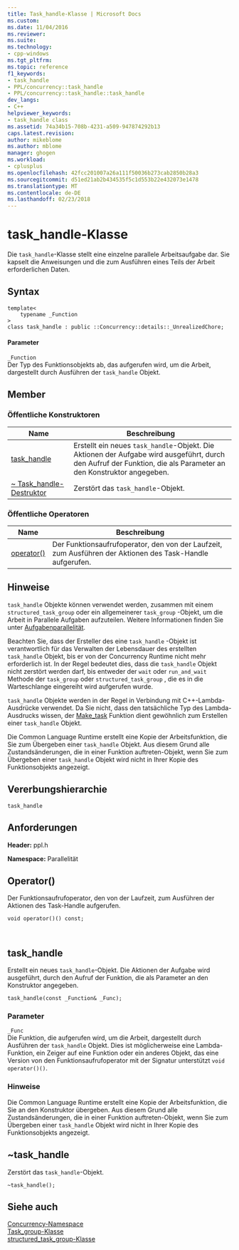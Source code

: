 ```yaml
---
title: Task_handle-Klasse | Microsoft Docs
ms.custom: 
ms.date: 11/04/2016
ms.reviewer: 
ms.suite: 
ms.technology:
- cpp-windows
ms.tgt_pltfrm: 
ms.topic: reference
f1_keywords:
- task_handle
- PPL/concurrency::task_handle
- PPL/concurrency::task_handle::task_handle
dev_langs:
- C++
helpviewer_keywords:
- task_handle class
ms.assetid: 74a34b15-708b-4231-a509-947874292b13
caps.latest.revision: 
author: mikeblome
ms.author: mblome
manager: ghogen
ms.workload:
- cplusplus
ms.openlocfilehash: 42fcc201007a26a111f50036b273cab2850b28a3
ms.sourcegitcommit: d51ed21ab2b434535f5c1d553b22e432073e1478
ms.translationtype: MT
ms.contentlocale: de-DE
ms.lasthandoff: 02/23/2018
---
```

# <a name="taskhandle-class"></a>task_handle-Klasse
Die `task_handle`-Klasse stellt eine einzelne parallele Arbeitsaufgabe dar. Sie kapselt die Anweisungen und die zum Ausführen eines Teils der Arbeit erforderlichen Daten.  
  
## <a name="syntax"></a>Syntax  
  
```  
template<
    typename _Function  
>  
class task_handle : public ::Concurrency::details::_UnrealizedChore;  
```  
  
#### <a name="parameters"></a>Parameter  
 `_Function`  
 Der Typ des Funktionsobjekts ab, das aufgerufen wird, um die Arbeit, dargestellt durch Ausführen der `task_handle` Objekt.  
  
## <a name="members"></a>Member  
  
### <a name="public-constructors"></a>Öffentliche Konstruktoren  
  
|Name|Beschreibung|  
|----------|-----------------|  
|[task_handle](#ctor)|Erstellt ein neues `task_handle`-Objekt. Die Aktionen der Aufgabe wird ausgeführt, durch den Aufruf der Funktion, die als Parameter an den Konstruktor angegeben.|  
|[~ Task_handle-Destruktor](#dtor)|Zerstört das `task_handle`-Objekt.|  
  
### <a name="public-operators"></a>Öffentliche Operatoren  
  
|Name|Beschreibung|  
|----------|-----------------|  
|[operator()](#task_handle__operator_call)|Der Funktionsaufrufoperator, den von der Laufzeit, zum Ausführen der Aktionen des Task-Handle aufgerufen.|  
  
## <a name="remarks"></a>Hinweise  
 `task_handle` Objekte können verwendet werden, zusammen mit einem `structured_task_group` oder ein allgemeinerer `task_group` -Objekt, um die Arbeit in Parallele Aufgaben aufzuteilen. Weitere Informationen finden Sie unter [Aufgabenparallelität](../../../parallel/concrt/task-parallelism-concurrency-runtime.md).  
  
 Beachten Sie, dass der Ersteller des eine `task_handle` -Objekt ist verantwortlich für das Verwalten der Lebensdauer des erstellten `task_handle` Objekt, bis er von der Concurrency Runtime nicht mehr erforderlich ist. In der Regel bedeutet dies, dass die `task_handle` Objekt nicht zerstört werden darf, bis entweder der `wait` oder `run_and_wait` Methode der `task_group` oder `structured_task_group` , die es in die Warteschlange eingereiht wird aufgerufen wurde.  
  
 `task_handle` Objekte werden in der Regel in Verbindung mit C++-Lambda-Ausdrücke verwendet. Da Sie nicht, dass den tatsächliche Typ des Lambda-Ausdrucks wissen, der [Make_task](concurrency-namespace-functions.md#make_task) Funktion dient gewöhnlich zum Erstellen einer `task_handle` Objekt.  
  
 Die Common Language Runtime erstellt eine Kopie der Arbeitsfunktion, die Sie zum Übergeben einer `task_handle` Objekt. Aus diesem Grund alle Zustandsänderungen, die in einer Funktion auftreten-Objekt, wenn Sie zum Übergeben einer `task_handle` Objekt wird nicht in Ihrer Kopie des Funktionsobjekts angezeigt.  
  
## <a name="inheritance-hierarchy"></a>Vererbungshierarchie  
 `task_handle`  
  
## <a name="requirements"></a>Anforderungen  
 **Header:** ppl.h  
  
 **Namespace:** Parallelität  
  
##  <a name="task_handle__operator_call"></a> Operator() 

 Der Funktionsaufrufoperator, den von der Laufzeit, zum Ausführen der Aktionen des Task-Handle aufgerufen.  
  
```  
void operator()() const;

 
```  
  
##  <a name="task_handle__ctor"></a> task_handle 

 Erstellt ein neues `task_handle`-Objekt. Die Aktionen der Aufgabe wird ausgeführt, durch den Aufruf der Funktion, die als Parameter an den Konstruktor angegeben.  
  
```  
task_handle(const _Function& _Func);
```  
  
### <a name="parameters"></a>Parameter  
 `_Func`  
 Die Funktion, die aufgerufen wird, um die Arbeit, dargestellt durch Ausführen der `task_handle` Objekt. Dies ist möglicherweise eine Lambda-Funktion, ein Zeiger auf eine Funktion oder ein anderes Objekt, das eine Version von den Funktionsaufrufoperator mit der Signatur unterstützt `void operator()()`.  
  
### <a name="remarks"></a>Hinweise  
 Die Common Language Runtime erstellt eine Kopie der Arbeitsfunktion, die Sie an den Konstruktor übergeben. Aus diesem Grund alle Zustandsänderungen, die in einer Funktion auftreten-Objekt, wenn Sie zum Übergeben einer `task_handle` Objekt wird nicht in Ihrer Kopie des Funktionsobjekts angezeigt.  
  
##  <a name="dtor"></a> ~task_handle 

 Zerstört das `task_handle`-Objekt.  
  
```  
~task_handle();
```  
  
## <a name="see-also"></a>Siehe auch  
 [Concurrency-Namespace](concurrency-namespace.md)   
 [Task_group-Klasse](task-group-class.md)   
 [structured_task_group-Klasse](structured-task-group-class.md)
